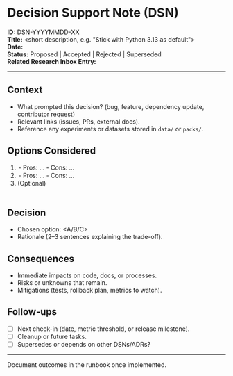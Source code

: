 # Decision Support Note (DSN)

**ID:** DSN-YYYYMMDD-XX  
**Title:** <short description, e.g. "Stick with Python 3.13 as default">  
**Date:** <YYYY-MM-DD>  
**Status:** Proposed | Accepted | Rejected | Superseded  
**Related Research Inbox Entry:** <optional link or note>

---

## Context
- What prompted this decision? (bug, feature, dependency update, contributor request)  
- Relevant links (issues, PRs, external docs).  
- Reference any experiments or datasets stored in `data/` or `packs/`.

## Options Considered
1. <Option A>  
   - Pros: …  
   - Cons: …  
2. <Option B>  
   - Pros: …  
   - Cons: …  
3. (Optional) <Option C>  

## Decision
- Chosen option: <A/B/C>  
- Rationale (2–3 sentences explaining the trade-off).  

## Consequences
- Immediate impacts on code, docs, or processes.  
- Risks or unknowns that remain.  
- Mitigations (tests, rollback plan, metrics to watch).  

## Follow-ups
- [ ] Next check-in (date, metric threshold, or release milestone).  
- [ ] Cleanup or future tasks.  
- [ ] Supersedes or depends on other DSNs/ADRs?  

---

Document outcomes in the runbook once implemented.
